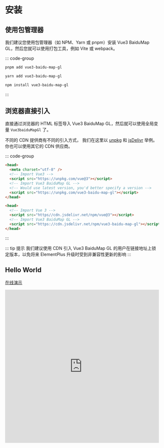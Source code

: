 # 安装

## 使用包管理器

我们建议您使用包管理器（如 NPM、Yarn 或 pnpm）安装 Vue3 BaiduMap GL，然后您就可以使用打包工具，例如 Vite 或 webpack。

::: code-group

```bash [pnpm]
pnpm add vue3-baidu-map-gl
```

```bash [yarn]
yarn add vue3-baidu-map-gl
```

```bash [npm]
npm install vue3-baidu-map-gl
```

:::

## 浏览器直接引入 <Badge type="tip" text="^0.0.21" />

直接通过浏览器的 HTML 标签导入 Vue3 BaiduMap GL，然后就可以使用全局变量 `Vue3baiduMapGl` 了。

不同的 CDN 提供商有不同的引入方式， 我们在这里以 [unpkg](https://unpkg.com) 和 [jsDelivr](https://www.jsdelivr.com) 举例。 你也可以使用其它的 CDN 供应商。

::: code-group

```html [unpkg]
<head>
  <meta charset="utf-8" />
  <!-- Import Vue3 -->
  <script src="https://unpkg.com/vue@3"></script>
  <!-- Import Vue3 BaiduMap GL -->
  <!-- Would use latest version, you'd better specify a version -->
  <script src="https://unpkg.com/vue3-baidu-map-gl"></script>
</head>
```

```html [jsDelivr]
<head>
  <!-- Import Vue 3 -->
  <script src="https//cdn.jsdelivr.net/npm/vue@3"></script>
  <!-- Import Vue3 BaiduMap GL -->
  <script src="https://cdn.jsdelivr.net/npm/vue3-baidu-map-gl"></script>
</head>
```

:::

::: tip 提示
我们建议使用 CDN 引入 Vue3 BaiduMap GL 的用户在链接地址上锁定版本，以免将来 ElementPlus 升级时受到非兼容性更新的影响
:::

## Hello World

[在线演示](https://codepen.io/yue1123/pen/oNyQWeP)

<iframe allow="accelerometer; camera; encrypted-media; display-capture; geolocation; gyroscope; microphone; midi; clipboard-read; clipboard-write;" allowfullscreen="true" allowpaymentrequest="true" height="500" style="width: 100%;" scrolling="no" title="Vue3 BaiduMap GL" src="https://codepen.io/yue1123/embed/oNyQWeP?default-tab=html%2Cresult&theme-id=light" frameborder="no" loading="lazy">
</iframe>
